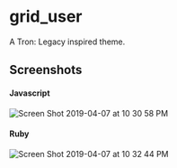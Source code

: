 # grid_user

A Tron: Legacy inspired theme.

## Screenshots
#### Javascript
![Screen Shot 2019-04-07 at 10 30 58 PM](https://user-images.githubusercontent.com/626628/55700622-da07a500-5984-11e9-8b5f-8db22a8c4b9e.png)

#### Ruby
![Screen Shot 2019-04-07 at 10 32 44 PM](https://user-images.githubusercontent.com/626628/55700690-1804c900-5985-11e9-9bf2-57bf228f3dbb.png)
